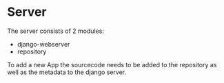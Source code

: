 # Server
The server consists of 2 modules:
- django-webserver  
- repository  

To add a new App the sourcecode needs to be added to the repository as well as the metadata to the django server.